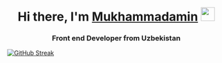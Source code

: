 <h1 align="center">Hi there, I'm <a href="https://daniilshat.ru/" target="_blank">Mukhammadamin</a> 
<img src="https://github.com/blackcater/blackcater/raw/main/images/Hi.gif" height="32"/></h1>
<h3 align="center">Front end Developer from Uzbekistan </h3>


[![GitHub Streak](http://github-readme-streak-stats.herokuapp.com?user=Mukhammad-amin-ai&theme=dark&card_width=600)](https://git.io/streak-stats)

